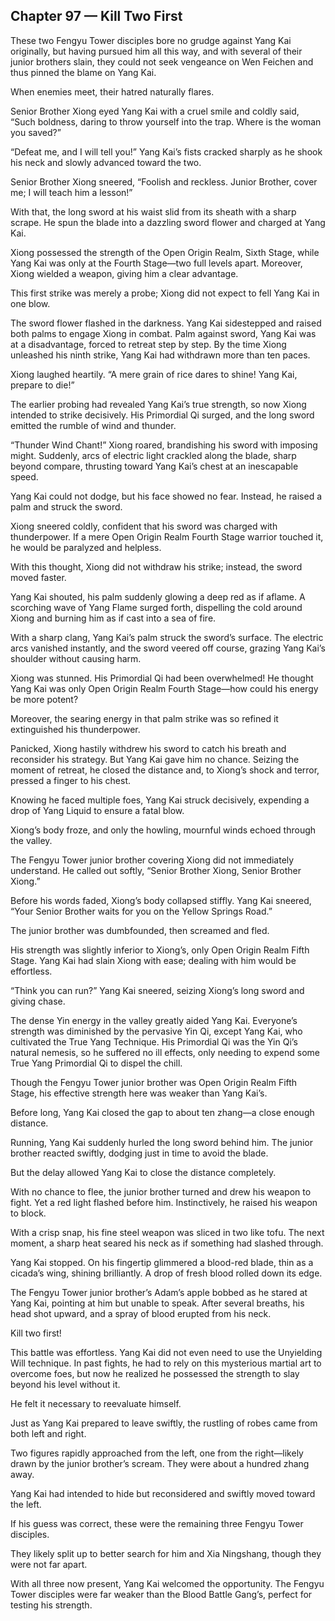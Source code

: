 ## Chapter 97 — Kill Two First

These two Fengyu Tower disciples bore no grudge against Yang Kai originally, but having pursued him all this way, and with several of their junior brothers slain, they could not seek vengeance on Wen Feichen and thus pinned the blame on Yang Kai.

When enemies meet, their hatred naturally flares.

Senior Brother Xiong eyed Yang Kai with a cruel smile and coldly said, “Such boldness, daring to throw yourself into the trap. Where is the woman you saved?”

“Defeat me, and I will tell you!” Yang Kai’s fists cracked sharply as he shook his neck and slowly advanced toward the two.

Senior Brother Xiong sneered, “Foolish and reckless. Junior Brother, cover me; I will teach him a lesson!”

With that, the long sword at his waist slid from its sheath with a sharp scrape. He spun the blade into a dazzling sword flower and charged at Yang Kai.

Xiong possessed the strength of the Open Origin Realm, Sixth Stage, while Yang Kai was only at the Fourth Stage—two full levels apart. Moreover, Xiong wielded a weapon, giving him a clear advantage.

This first strike was merely a probe; Xiong did not expect to fell Yang Kai in one blow.

The sword flower flashed in the darkness. Yang Kai sidestepped and raised both palms to engage Xiong in combat. Palm against sword, Yang Kai was at a disadvantage, forced to retreat step by step. By the time Xiong unleashed his ninth strike, Yang Kai had withdrawn more than ten paces.

Xiong laughed heartily. “A mere grain of rice dares to shine! Yang Kai, prepare to die!”

The earlier probing had revealed Yang Kai’s true strength, so now Xiong intended to strike decisively. His Primordial Qi surged, and the long sword emitted the rumble of wind and thunder.

“Thunder Wind Chant!” Xiong roared, brandishing his sword with imposing might. Suddenly, arcs of electric light crackled along the blade, sharp beyond compare, thrusting toward Yang Kai’s chest at an inescapable speed.

Yang Kai could not dodge, but his face showed no fear. Instead, he raised a palm and struck the sword.

Xiong sneered coldly, confident that his sword was charged with thunderpower. If a mere Open Origin Realm Fourth Stage warrior touched it, he would be paralyzed and helpless.

With this thought, Xiong did not withdraw his strike; instead, the sword moved faster.

Yang Kai shouted, his palm suddenly glowing a deep red as if aflame. A scorching wave of Yang Flame surged forth, dispelling the cold around Xiong and burning him as if cast into a sea of fire.

With a sharp clang, Yang Kai’s palm struck the sword’s surface. The electric arcs vanished instantly, and the sword veered off course, grazing Yang Kai’s shoulder without causing harm.

Xiong was stunned. His Primordial Qi had been overwhelmed! He thought Yang Kai was only Open Origin Realm Fourth Stage—how could his energy be more potent?

Moreover, the searing energy in that palm strike was so refined it extinguished his thunderpower.

Panicked, Xiong hastily withdrew his sword to catch his breath and reconsider his strategy. But Yang Kai gave him no chance. Seizing the moment of retreat, he closed the distance and, to Xiong’s shock and terror, pressed a finger to his chest.

Knowing he faced multiple foes, Yang Kai struck decisively, expending a drop of Yang Liquid to ensure a fatal blow.

Xiong’s body froze, and only the howling, mournful winds echoed through the valley.

The Fengyu Tower junior brother covering Xiong did not immediately understand. He called out softly, “Senior Brother Xiong, Senior Brother Xiong.”

Before his words faded, Xiong’s body collapsed stiffly. Yang Kai sneered, “Your Senior Brother waits for you on the Yellow Springs Road.”

The junior brother was dumbfounded, then screamed and fled.

His strength was slightly inferior to Xiong’s, only Open Origin Realm Fifth Stage. Yang Kai had slain Xiong with ease; dealing with him would be effortless.

“Think you can run?” Yang Kai sneered, seizing Xiong’s long sword and giving chase.

The dense Yin energy in the valley greatly aided Yang Kai. Everyone’s strength was diminished by the pervasive Yin Qi, except Yang Kai, who cultivated the True Yang Technique. His Primordial Qi was the Yin Qi’s natural nemesis, so he suffered no ill effects, only needing to expend some True Yang Primordial Qi to dispel the chill.

Though the Fengyu Tower junior brother was Open Origin Realm Fifth Stage, his effective strength here was weaker than Yang Kai’s.

Before long, Yang Kai closed the gap to about ten zhang—a close enough distance.

Running, Yang Kai suddenly hurled the long sword behind him. The junior brother reacted swiftly, dodging just in time to avoid the blade.

But the delay allowed Yang Kai to close the distance completely.

With no chance to flee, the junior brother turned and drew his weapon to fight. Yet a red light flashed before him. Instinctively, he raised his weapon to block.

With a crisp snap, his fine steel weapon was sliced in two like tofu. The next moment, a sharp heat seared his neck as if something had slashed through.

Yang Kai stopped. On his fingertip glimmered a blood-red blade, thin as a cicada’s wing, shining brilliantly. A drop of fresh blood rolled down its edge.

The Fengyu Tower junior brother’s Adam’s apple bobbed as he stared at Yang Kai, pointing at him but unable to speak. After several breaths, his head shot upward, and a spray of blood erupted from his neck.

Kill two first!

This battle was effortless. Yang Kai did not even need to use the Unyielding Will technique. In past fights, he had to rely on this mysterious martial art to overcome foes, but now he realized he possessed the strength to slay beyond his level without it.

He felt it necessary to reevaluate himself.

Just as Yang Kai prepared to leave swiftly, the rustling of robes came from both left and right.

Two figures rapidly approached from the left, one from the right—likely drawn by the junior brother’s scream. They were about a hundred zhang away.

Yang Kai had intended to hide but reconsidered and swiftly moved toward the left.

If his guess was correct, these were the remaining three Fengyu Tower disciples.

They likely split up to better search for him and Xia Ningshang, though they were not far apart.

With all three now present, Yang Kai welcomed the opportunity. The Fengyu Tower disciples were far weaker than the Blood Battle Gang’s, perfect for testing his strength.